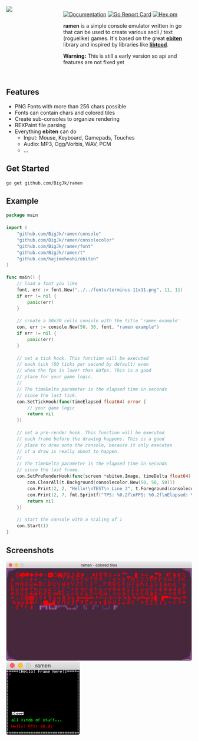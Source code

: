 <img src="https://cdn.rawgit.com/BigJk/7e61395616df18c9b6003aa90c77e829/raw/ec7bc03e02015deb0c96c6914f5c0460af773b59/ramen.svg" width="145" align="left" />

<img src="https://i.imgur.com/glpKbxk.png" width="10" height="145" align="left" />

[![Documentation](https://godoc.org/github.com/BigJk/ramen/console?status.svg)](http://godoc.org/github.com/BigJk/ramen/console) [![Go Report Card](https://goreportcard.com/badge/github.com/BigJk/ramen/console)](https://goreportcard.com/report/github.com/BigJk/ramen) [![Hex.pm](https://img.shields.io/hexpm/l/plug.svg)](LICENSE)

**ramen** is a simple console emulator written in go that can be used to create various ascii / text (roguelike) games. It's based on the great **[ebiten](https://github.com/hajimehoshi/ebiten)** library and inspired by libraries like **[libtcod](https://bitbucket.org/libtcod/libtcod/wiki/Features)**.

**Warning:** This is still a early version so api and features are not fixed yet

<br>

## Features

- PNG Fonts with more than 256 chars possible
- Fonts can contain chars and colored tiles
- Create sub-consoles to organize rendering
- REXPaint file parsing
- Everything **ebiten** can do
  - Input: Mouse, Keyboard, Gamepads, Touches
  - Audio: MP3, Ogg/Vorbis, WAV, PCM
  - ...

## Get Started

```
go get github.com/BigJk/ramen
```

## Example

```go
package main

import (
	"github.com/BigJk/ramen/console"
	"github.com/BigJk/ramen/consolecolor"
	"github.com/BigJk/ramen/font"
	"github.com/BigJk/ramen/t"
	"github.com/hajimehoshi/ebiten"
)

func main() {
	// load a font you like
	font, err := font.New("../../fonts/terminus-11x11.png", 11, 11)
	if err != nil {
		panic(err)
	}

	// create a 50x30 cells console with the title 'ramen example'
	con, err := console.New(50, 30, font, "ramen example")
	if err != nil {
		panic(err)
	}

	// set a tick hook. This function will be executed
	// each tick (60 ticks per second by default) even
	// when the fps is lower than 60fps. This is a good
	// place for your game logic.
	//
	// The timeDelta parameter is the elapsed time in seconds
	// since the last tick.
	con.SetTickHook(func(timeElapsed float64) error {
		// your game logic
		return nil
	})

	// set a pre-render hook. This function will be executed
	// each frame before the drawing happens. This is a good
	// place to draw onto the console, because it only executes
	// if a draw is really about to happen.
	//
	// The timeDelta parameter is the elapsed time in seconds
	// since the last frame.
	con.SetPreRenderHook(func(screen *ebiten.Image, timeDelta float64) error {
		con.ClearAll(t.Background(consolecolor.New(50, 50, 50)))
		con.Print(2, 2, "Hello!\nTEST\n Line 3", t.Foreground(consolecolor.New(0, 255, 0)), t.Background(consolecolor.New(255, 0, 0)))
		con.Print(2, 7, fmt.Sprintf("TPS: %0.2f\nFPS: %0.2f\nElapsed: %0.4f", ebiten.CurrentFPS(), ebiten.CurrentFPS(), timeDelta))
		return nil
	})

	// start the console with a scaling of 1
	con.Start(1)
}

```

## Screenshots

<img src="./.github/screen_colored_tiles.png" width="538" align="left">
<img src="./.github/screen_text.png" width="200" align="left">
